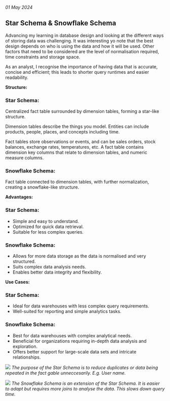 *01 May 2024*

## Star Schema & Snowflake Schema 

Advancing my learning in database design and looking at the different ways of storing data was challenging. It was interesting yo note that the best design depends on who is using the data and how it will be used. Other factors that need to be considered are the level of normalisation required, time constraints and storage space.  

As an analyst, I recognise the importance of having data that is accurate, concise and efficient; this leads to shorter query runtimes and easier readability. 

**Structure:**
### Star Schema: 
Centralized fact table surrounded by dimension tables, forming a star-like structure.

Dimension tables describe the things you model. Entities can include products, people, places, and concepts including time.

Fact tables store observations or events, and can be sales orders, stock balances, exchange rates, temperatures, etc. A fact table contains dimension key columns that relate to dimension tables, and numeric measure columns.

### Snowflake Schema: 
Fact table connected to dimension tables, with further normalization, creating a snowflake-like structure.

**Advantages:**
### Star Schema:
  - Simple and easy to understand.
  - Optimized for quick data retrieval.
  - Suitable for less complex queries.

### Snowflake Schema:
  - Allows for more data storage as the data is normalised and very structured.
  - Suits complex data analysis needs.
  - Enables better data integrity and flexibility.

**Use Cases:**
### Star Schema:
  - Ideal for data warehouses with less complex query requirements.
  - Well-suited for reporting and simple analytics tasks.

### Snowflake Schema:
  - Best for data warehouses with complex analytical needs.
  - Beneficial for organizations requiring in-depth data analysis and exploration.
  - Offers better support for large-scale data sets and intricate relationships.

![](https://i.stack.imgur.com/JEdLA.png)
*The purpose of the Star Schema is to reduce duplicates or data being repeated in the fact gable unneccesarily. E.g. User name.*

![](https://i.stack.imgur.com/JEdLA.png)
*The Snowflake Schema is an extension of the Star Schema. It is easier to adapt but requires more joins to analyse the data. This slows down query time.*
